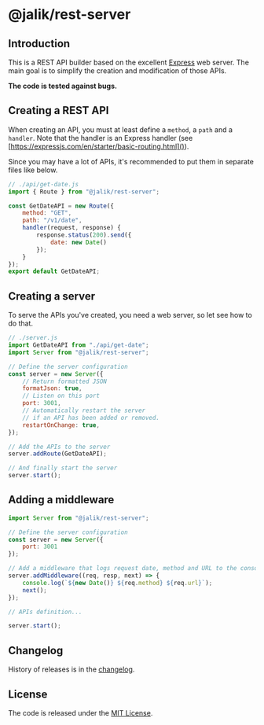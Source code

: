 # @jalik/rest-server

## Introduction

This is a REST API builder based on the excellent [Express](https://expressjs.com/) web server. The main goal is to simplify the creation and modification of those APIs.

**The code is tested against bugs.**

## Creating a REST API

When creating an API, you must at least define a `method`, a `path` and a `handler`.
Note that the handler is an Express handler (see [https://expressjs.com/en/starter/basic-routing.html]()).

Since you may have a lot of APIs, it's recommended to put them in separate files like below.

```js
// ./api/get-date.js
import { Route } from "@jalik/rest-server";

const GetDateAPI = new Route({
    method: "GET",
    path: "/v1/date",
    handler(request, response) {
        response.status(200).send({
            date: new Date()
        });
    }
});
export default GetDateAPI;
```

## Creating a server

To serve the APIs you've created, you need a web server, so let see how to do that.

```js
// ./server.js
import GetDateAPI from "./api/get-date";
import Server from "@jalik/rest-server";

// Define the server configuration
const server = new Server({
    // Return formatted JSON
    formatJson: true,
    // Listen on this port
    port: 3001,
    // Automatically restart the server
    // if an API has been added or removed.
    restartOnChange: true,
});

// Add the APIs to the server
server.addRoute(GetDateAPI);

// And finally start the server
server.start();
```

## Adding a middleware

```js
import Server from "@jalik/rest-server";

// Define the server configuration
const server = new Server({
    port: 3001
});

// Add a middleware that logs request date, method and URL to the console
server.addMiddleware((req, resp, next) => {
    console.log(`${new Date()} ${req.method} ${req.url}`);
    next();
});

// APIs definition...

server.start();
```

## Changelog

History of releases is in the [changelog](./CHANGELOG.md).

## License

The code is released under the [MIT License](http://www.opensource.org/licenses/MIT).
